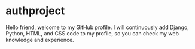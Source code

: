﻿# authproject
Hello friend, welcome to my GitHub profile. I will continuously add Django, Python, HTML, and CSS code to my profile, so you can check my web knowledge and experience.
